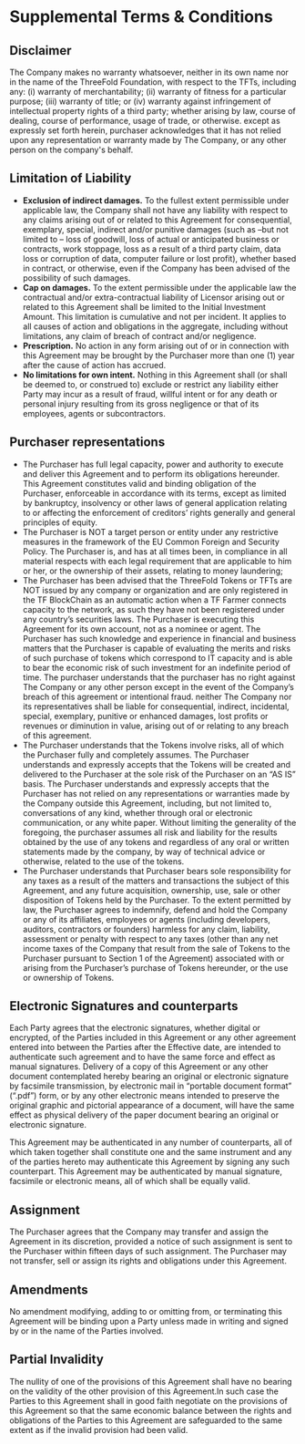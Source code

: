 

# Supplemental Terms & Conditions

## Disclaimer

The Company makes no warranty whatsoever, neither in its own name nor in the name of the ThreeFold Foundation, with respect to the TFTs, including any: (i) warranty of merchantability; (ii) warranty of fitness for a particular purpose; (iii) warranty of title; or (iv) warranty against infringement of intellectual property rights of a third party; whether arising by law, course of dealing, course of performance, usage of trade, or otherwise. except as expressly set forth herein, purchaser acknowledges that it has not relied upon any representation or warranty made by The Company, or any other person on the company's behalf. 

## Limitation of Liability
* **Exclusion of indirect damages.**  To the fullest extent permissible under applicable law, the Company shall not have any liability with respect to any claims arising out of or related to this Agreement for consequential, exemplary, special, indirect and/or punitive damages (such as  –but not limited to – loss of goodwill, loss of actual or anticipated business or contracts, work stoppage, loss as a result of a third party claim, data loss or corruption  of data, computer failure or lost profit), whether based in contract, or otherwise, even if the Company has been advised of the possibility of such damages.  
* **Cap on damages.**  To the extent permissible under the applicable law the contractual and/or extra-contractual liability of Licensor arising out or related to this Agreement shall be limited to the Initial Investment Amount. This limitation is cumulative and not per incident. It applies to all causes of action and obligations in the aggregate, including without limitations, any claim of breach of contract and/or negligence.
* **Prescription.**  No action in any form arising out of or in connection with this Agreement may be brought by the Purchaser more than one (1) year after the cause of action has accrued.
* **No limitations for own intent.**  Nothing in this Agreement shall (or shall be deemed to, or construed to) exclude or restrict any liability either Party may incur as a result of fraud, willful intent or for any death or personal injury resulting from its gross negligence or that of its employees, agents or subcontractors.

## Purchaser representations

- The Purchaser has full legal capacity, power and authority to execute and deliver this Agreement and to perform its obligations hereunder. This Agreement constitutes valid and binding obligation of the Purchaser, enforceable in accordance with its terms, except as limited by bankruptcy, insolvency or other laws of general application relating to or affecting the enforcement of creditors’ rights generally and general principles of equity. 
- The Purchaser is NOT a target person or entity under any restrictive measures in the framework of the EU Common Foreign and Security Policy.
The Purchaser is, and has at all times been, in compliance in all material respects with each legal requirement that are applicable to him or her, or the ownership of their assets, relating to money laundering; 
- The Purchaser has been advised that the ThreeFold Tokens or TFTs are NOT issued by any company or organization and are only registered in the TF BlockChain as an automatic action when a TF Farmer connects capacity to the network, as such they have not been registered under any country’s securities laws. The Purchaser is executing this Agreement for its own account, not as a nominee or agent. The Purchaser has such knowledge and experience in financial and business matters that the Purchaser is capable of evaluating the merits and risks of such purchase of tokens which correspond to IT capacity and is able to bear the economic risk of such investment for an indefinite period of time. The purchaser understands that the purchaser has no right against The Company or any other person except in the event of the Company’s breach of this agreement or intentional fraud. neither The Company nor its representatives shall be liable for consequential, indirect, incidental, special, exemplary, punitive or enhanced damages, lost profits or revenues or diminution in value, arising out of or relating to any breach of this agreement. 
- The Purchaser understands that the Tokens involve risks, all of which the Purchaser fully and completely assumes. The Purchaser understands and expressly accepts that the Tokens will be created and delivered to the Purchaser at the sole risk of the Purchaser on an “AS IS” basis. The Purchaser understands and expressly accepts that the Purchaser has not relied on any representations or warranties made by the Company outside this Agreement, including, but not limited to, conversations of any kind, whether through oral or electronic communication, or any white paper. Without limiting the generality of the foregoing, the purchaser assumes all risk and liability for the results obtained by the use of any tokens and regardless of any oral or written statements made by the company, by way of technical advice or otherwise, related to the use of the tokens. 
- The Purchaser understands that Purchaser bears sole responsibility for any taxes as a result of the matters and transactions the subject of this Agreement, and any future acquisition, ownership, use, sale or other disposition of Tokens held by the Purchaser. To the extent permitted by law, the Purchaser agrees to indemnify, defend and hold the Company or any of its affiliates, employees or agents (including developers, auditors, contractors or founders) harmless for any claim, liability, assessment or penalty with respect to any taxes (other than any net income taxes of the Company that result from the sale of Tokens to the Purchaser pursuant to Section 1 of the Agreement) associated with or arising from the Purchaser’s purchase of Tokens hereunder, or the use or ownership of Tokens.

## Electronic Signatures and counterparts

Each Party agrees that the electronic signatures, whether digital or encrypted, of the Parties included in this Agreement or any other agreement entered into between the Parties after the Effective date, are intended to authenticate such agreement and to have the same force and effect as manual signatures.  Delivery of a copy of this Agreement or any other document contemplated hereby bearing an original or electronic signature by facsimile transmission, by electronic mail in “portable document format” (“.pdf”) form, or by any other electronic means intended to preserve the original graphic and pictorial appearance of a document, will have the same effect as physical delivery of the paper document bearing an original or electronic signature.

This Agreement may be authenticated in any number of counterparts, all of which taken together shall constitute one and the same instrument and any of the parties hereto may authenticate this Agreement by signing any such counterpart. This Agreement may be authenticated by manual signature, facsimile or electronic means, all of which shall be equally valid.


## Assignment

The Purchaser agrees that the Company may transfer and assign the Agreement in its discretion, provided a notice of such assignment is sent to the Purchaser within fifteen days of such assignment.  The Purchaser may not transfer, sell or assign its rights and obligations under this Agreement.

## Amendments

No amendment modifying, adding to or omitting from, or terminating this Agreement will be binding upon a Party unless made in writing and signed by or in the name of the Parties involved.

## Partial Invalidity

The nullity of one of the provisions of this Agreement shall have no bearing on the validity of the other provision of this Agreement.In such case the Parties to this Agreement shall in good faith negotiate on the provisions of this Agreement so that the same economic balance between the rights and obligations of the Parties to this Agreement are safeguarded to the same extent as if the invalid provision had been valid.
